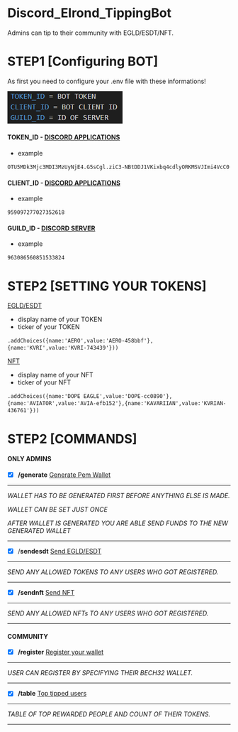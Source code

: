 # Discord_Elrond_TippingBot
Admins can tip to their community with EGLD/ESDT/NFT.


# STEP1  [Configuring BOT]
As first you need to configure your .env file with these informations!

![env](https://github.com/ReneDuris/Discord_Elrond_TippingBot/blob/main/png/.env.png?raw=true ".env FILE")
#### TOKEN_ID - [DISCORD APPLICATIONS](https://discord.com/developers/applications)
- example
```
OTU5MDk3Mjc3MDI3MzUyNjE4.G5sCgl.ziC3-NBtDDJ1VKixbq4cdlyORKMSVJImi4VcC0
```

#### CLIENT_ID - [DISCORD APPLICATIONS](https://discord.com/developers/applications)
- example
```
959097277027352618
```
#### GUILD_ID - [DISCORD SERVER](https://discord.com/)
- example
```
963086560851533824
```

# STEP2  [SETTING YOUR TOKENS]
[EGLD/ESDT](https://github.com/ReneDuris/Discord_Elrond_TippingBot/blob/main/src/commands/sendTip.js#L14)
- display name of your TOKEN
- ticker of your TOKEN
```
.addChoices({name:'AERO',value:'AERO-458bbf'}, {name:'KVRI',value:'KVRI-743439'}))

```
[NFT](https://github.com/ReneDuris/Discord_Elrond_TippingBot/blob/main/src/commands/sendNFT.js#L14)
- display name of your NFT
- ticker of your NFT
```
.addChoices({name:'DOPE EAGLE',value:'DOPE-cc0890'},{name:'AVIATOR',value:'AVIA-efb152'},{name:'KAVARIIAN',value:'KVRIAN-436761'}))

```

# STEP2  [COMMANDS]
<!-- COMMANDS -->
#### ONLY ADMINS
- [x] **/generate** [Generate Pem Wallet](https://github.com/ReneDuris/Discord_Elrond_TippingBot/blob/main/png/generate_pem.png)
----------------------- ------------------------------------
*WALLET HAS TO BE GENERATED FIRST BEFORE ANYTHING ELSE IS MADE.*

*WALLET CAN BE SET JUST ONCE*

*AFTER WALLET IS GENERATED YOU ARE ABLE SEND FUNDS TO THE NEW GENERATED WALLET*

----------------------------------------------------------------
- [x] /**sendesdt** [Send EGLD/ESDT](https://github.com/ReneDuris/Discord_Elrond_TippingBot/blob/main/png/send_esdt.png)
----------------------- ------------------------------------
*SEND ANY ALLOWED TOKENS TO ANY USERS WHO GOT REGISTERED.*

----------------------------------------------------------------
- [x] **/sendnft** [Send NFT](https://github.com/ReneDuris/Discord_Elrond_TippingBot/blob/main/png/send_nft.png)
----------------------- ------------------------------------
*SEND ANY ALLOWED NFTs TO ANY USERS WHO GOT REGISTERED.*

----------------------------------------------------------------
#### COMMUNITY
- [x] **/register** [Register your wallet](https://github.com/ReneDuris/Discord_Elrond_TippingBot/blob/main/png/register.png)
----------------------- ------------------------------------
*USER CAN REGISTER BY SPECIFYING THEIR BECH32 WALLET.*

----------------------------------------------------------------
- [x] **/table** [Top tipped users](https://github.com/ReneDuris/Discord_Elrond_TippingBot/blob/main/png/table.png)
----------------------- ------------------------------------
*TABLE OF TOP REWARDED PEOPLE AND COUNT OF THEIR TOKENS.*

----------------------------------------------------------------
 
